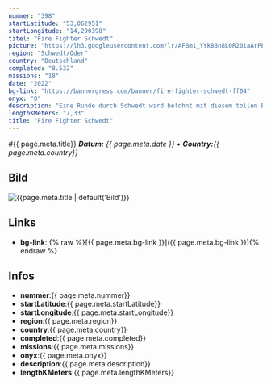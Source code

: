```yaml
---
nummer: "398"
startLatitude: "53,062951"
startLongitude: "14,290398"
titel: "Fire Fighter Schwedt"
picture: "https://lh3.googleusercontent.com/lr/AFBm1_YYk8Bn8L0R20iaArPEGj0wXjDy2wTaorF7FXJHozD4_ZtjChCW-sU-ixo_Lg2zLqGDbf20mEUTsEx7-wzHCzaSbQFWv6wSNV1BsQX_UsWO50SZaw1z-uDLmJKWMGLJzu47WGPsf6uZaB9FaGfPO7dsTW3OlxCvH9iua85WCYsJEKlzDd7eKQ_23CPpDfP1O1RDceOsvNGrqwhOSSPogczqvcoZqKi6-Efr-kGkWmtA58nTvzJ9dpVs5w57YX9iZp6F1PpqOzkE8QOLmH9wNF6fRHuHPkuCWnWnlHBnXhiAMTXfAki8BKx7g7ok3KfOKWj0igiAtXsu_JnT84xsVg0AdbwD8vrtMXLXtNmMZv7a6Sg985jWBr_djDyzISEIckNZISMQuZyZEOs9Ib1n1Udeon6bfIWki4RrtD_0H3tsnmO8UMYKf91hx4MWm66fuCWQ35Jr3LceV4iYVhEg5YWnTfYl3jVvCqHDUQDoAFw42Tj7UmkAbjP34C7H7tNm7SG45mbyUTdJcYhw9baeBJKUMnfeWER0ExcG8zmeklwEApbB3puS3M-w7VMS1qf4Fj48VszeLNPkVGbktePGDCRMGfLOlj903eXSwSoHvtO6TBkJpxN5Wqp-dQNW8kDs4c_IoC1oiwbULE90r-yWs9nLI2VeR3eQN0GdLOA-IQxji9W3vNcyUOiEFcqlUwqn1uQ4jnR-gt4lW8SlbhvessaDTIc9eijOzKrbfSPmklr1wEWE4H7ReqUjdyOK6nl1cISXKBN797Ej3iCi6nQteYfTzWzXhR6H354qwCOOmw-DrUHUYQ-rG_VfEUKjeP97auziYFW7jUNhp2D3Uad8UMmT-pQY_9OIHOjR"
region: "Schwedt/Oder"
country: "Deutschland"
completed: "8.532"
missions: "18"
date: "2022"
bg-link: "https://bannergress.com/banner/fire-fighter-schwedt-ff04"
onyx: "0"
description: "Eine Runde durch Schwedt wird belohnt mit diesem tollen Banner."
lengthKMeters: "7,33"
title: "Fire Fighter Schwedt"
---
```


#{{ page.meta.title}}
_**Datum:** {{ page.meta.date }} • **Country:**{{ page.meta.country}}_

## Bild
![{{page.meta.title | default('Bild')}}]({{page.meta.picture}})

## Links
- **bg-link**: {% raw %}[{{ page.meta.bg-link }}]({{ page.meta.bg-link }}){% endraw %}

## Infos
- **nummer**:{{ page.meta.nummer}}
- **startLatitude**:{{ page.meta.startLatitude}}
- **startLongitude**:{{ page.meta.startLongitude}}
- **region**:{{ page.meta.region}}
- **country**:{{ page.meta.country}}
- **completed**:{{ page.meta.completed}}
- **missions**:{{ page.meta.missions}}
- **onyx**:{{ page.meta.onyx}}
- **description**:{{ page.meta.description}}
- **lengthKMeters**:{{ page.meta.lengthKMeters}}

